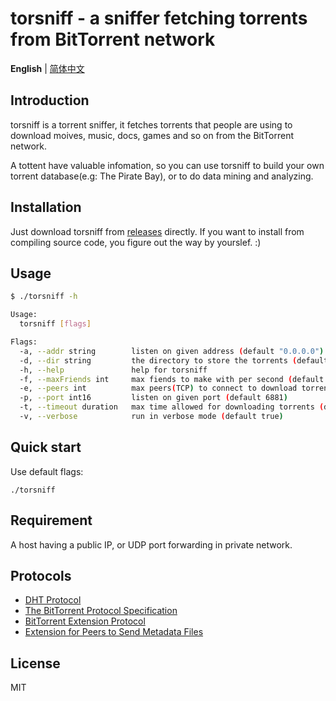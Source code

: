 torsniff - a sniffer fetching torrents from BitTorrent network
======================================


**English** | [简体中文](./README-zh.md)

## Introduction
torsniff is a torrent sniffer, it fetches torrents that people are using to download moives, music, docs, games and so on from the BitTorrent network.

A tottent have valuable infomation, so you can use torsniff to build your own torrent database(e.g: The Pirate Bay), or to do data mining and analyzing.


## Installation

Just download torsniff from [releases](https://github.com/fanpei91/torsniff/releases) directly. If you want to install from compiling source code, you figure out the way by yourslef. :)

## Usage

```bash
$ ./torsniff -h

Usage:
  torsniff [flags]

Flags:
  -a, --addr string        listen on given address (default "0.0.0.0")
  -d, --dir string         the directory to store the torrents (default "$HOME/torrents")
  -h, --help               help for torsniff
  -f, --maxFriends int     max fiends to make with per second (default 500)
  -e, --peers int          max peers(TCP) to connect to download torrents (default 400)
  -p, --port int16         listen on given port (default 6881)
  -t, --timeout duration   max time allowed for downloading torrents (default 10s)
  -v, --verbose            run in verbose mode (default true)
```

## Quick start
Use default flags:

`./torsniff`

## Requirement

A host having a public IP, or UDP port forwarding in private network.

## Protocols
- [DHT Protocol](http://www.bittorrent.org/beps/bep_0005.html)
- [The BitTorrent Protocol Specification](http://www.bittorrent.org/beps/bep_0003.html)
- [BitTorrent  Extension Protocol](http://www.bittorrent.org/beps/bep_0010.html)
- [Extension for Peers to Send Metadata Files](http://www.bittorrent.org/beps/bep_0009.html)

## License
MIT
